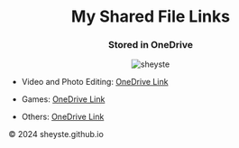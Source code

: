 <h1 align="center">My Shared File Links</h1>
<h3 align="center">Stored in OneDrive</h3>

<p align="center"> <img src="https://komarev.com/ghpvc/?username=sheyste&label=Profile%20views&color=0e75b6&style=flat" alt="sheyste" /> </p>

- Video and Photo Editing: <a href="https://sheyst-my.sharepoint.com/:f:/g/personal/sheyste_sheyst_onmicrosoft_com/EnsJehgtFRtBu_5lSz0wYGMBx7clPupf_QP-6Obggveulg?e=4xUkkR" target="_blank">OneDrive Link</a>

- Games: <a href="" target="_blank">OneDrive Link</a>

- Others: <a href="" target="_blank">OneDrive Link</a>


<footer>&copy; 2024 sheyste.github.io</footer>
